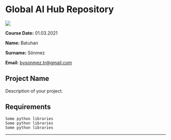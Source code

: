 # Global AI Hub Repository
![](img/logo.png)

**Course Date:** 01.03.2021

**Name:** Batuhan

**Surname:** Sönmez

**Email:** bysonmez.tr@gmail.com  

## Project Name
Description of your project.

## Requirements
```
Some python libraries
Some python libraries
Some python libraries
```
---


